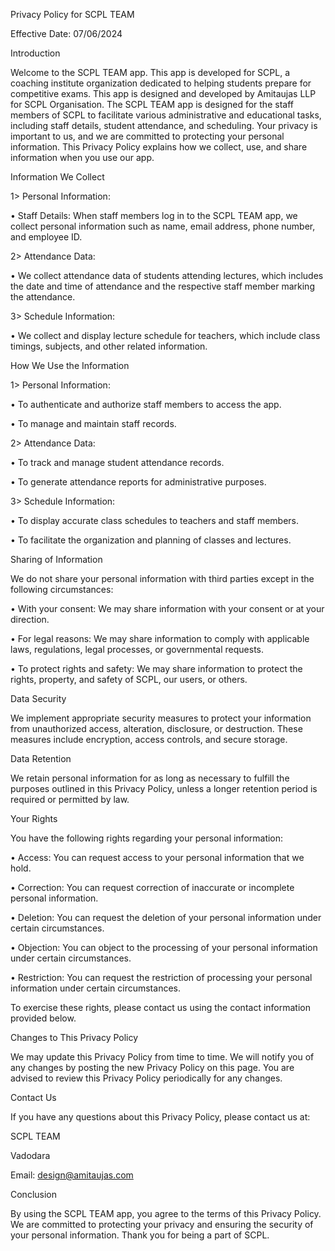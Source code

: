 Privacy Policy for SCPL TEAM

Effective Date: 07/06/2024

Introduction

Welcome to the SCPL TEAM app. This app is developed for SCPL, a coaching institute organization dedicated to helping students prepare for competitive exams. This app is designed and developed by Amitaujas LLP for SCPL Organisation. The SCPL TEAM app is designed for the staff members of SCPL to facilitate various administrative and educational tasks, including staff details, student attendance, and scheduling. Your privacy is important to us, and we are committed to protecting your personal information. This Privacy Policy explains how we collect, use, and share information when you use our app.

Information We Collect

1> Personal Information:

  • Staff Details: When staff members log in to the SCPL TEAM app, we collect personal information such as name, email address, phone number, and employee ID.
  
2> Attendance Data:

  • We collect attendance data of students attending lectures, which includes the date and time of attendance and the respective staff member marking the attendance.
  
3> Schedule Information:

  • We collect and display lecture schedule for teachers, which include class timings, subjects, and other related information.

How We Use the Information

1> Personal Information:

  • To authenticate and authorize staff members to access the app.
  
  • To manage and maintain staff records.
  
2> Attendance Data:

  • To track and manage student attendance records.
  
  • To generate attendance reports for administrative purposes.
  
3> Schedule Information:

  • To display accurate class schedules to teachers and staff members.
  
  • To facilitate the organization and planning of classes and lectures.

Sharing of Information

We do not share your personal information with third parties except in the following circumstances:

  • With your consent: We may share information with your consent or at your direction.
  
  • For legal reasons: We may share information to comply with applicable laws, regulations, legal processes, or governmental requests.
  
  • To protect rights and safety: We may share information to protect the rights, property, and safety of SCPL, our users, or others.

Data Security

We implement appropriate security measures to protect your information from unauthorized access, alteration, disclosure, or destruction. These measures include encryption, access controls, and secure storage.

Data Retention

We retain personal information for as long as necessary to fulfill the purposes outlined in this Privacy Policy, unless a longer retention period is required or permitted by law.

Your Rights

You have the following rights regarding your personal information:

  • Access: You can request access to your personal information that we hold.
  
  • Correction: You can request correction of inaccurate or incomplete personal information.
  
  • Deletion: You can request the deletion of your personal information under certain circumstances.
  
  • Objection: You can object to the processing of your personal information under certain circumstances.
  
  • Restriction: You can request the restriction of processing your personal information under certain circumstances.
  
To exercise these rights, please contact us using the contact information provided below.

Changes to This Privacy Policy

We may update this Privacy Policy from time to time. We will notify you of any changes by posting the new Privacy Policy on this page. You are advised to review this Privacy Policy periodically for any changes.

Contact Us

If you have any questions about this Privacy Policy, please contact us at:

SCPL TEAM

Vadodara

Email: design@amitaujas.com

Conclusion

By using the SCPL TEAM app, you agree to the terms of this Privacy Policy. We are committed to protecting your privacy and ensuring the security of your personal information. Thank you for being a part of SCPL.


